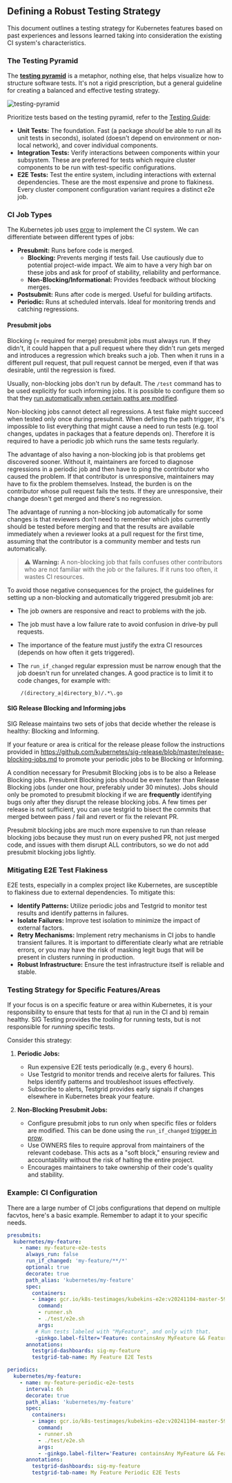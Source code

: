 ## Defining a Robust Testing Strategy

This document outlines a testing strategy for Kubernetes features based on past experiences and lessons learned taking into consideration the existing CI system's characteristics.

### The Testing Pyramid

The [**testing pyramid**](https://martinfowler.com/articles/practical-test-pyramid.html) is
a metaphor, nothing else, that helps visualize how to structure software tests. It's not a rigid prescription, but a general guideline for creating a balanced and effective testing strategy.

![testing-pyramid](./sig_testing_kubecon_na_2022_pyramid.png)

Prioritize tests based on the testing pyramid, refer to the [Testing Guide](./testing.md):

- **Unit Tests:**  The foundation. Fast (a package *should* be able to run all its unit tests in seconds), isolated (doesn't depend on environment or non-local network), and cover individual components.
- **Integration Tests:** Verify interactions between components within your subsystem. These are preferred for tests which require cluster components to be run with test-specific configurations.
- **E2E Tests:**  Test the entire system, including interactions with external dependencies. These are the most expensive and prone to flakiness. Every cluster component configuration variant requires a distinct e2e job.

### CI Job Types

The Kubernetes job uses [prow](https://prow.k8s.io) to implement the CI system. We can differentiate between different types of jobs:

- **Presubmit:** Runs before code is merged.
    - **Blocking:** Prevents merging if tests fail. Use cautiously due to potential project-wide impact. We aim to have a very high bar on these jobs and ask for proof
    of stability, reliability and performance.
    - **Non-Blocking/Informational:** Provides feedback without blocking merges.
- **Postsubmit:** Runs after code is merged. Useful for building artifacts.
- **Periodic:** Runs at scheduled intervals. Ideal for monitoring trends and catching regressions.

#### Presubmit jobs

Blocking (= required for merge) presubmit jobs must always run. If they didn't, it could happen that
a pull request where they didn't run gets merged and introduces a regression
which breaks such a job. Then when it runs in a different pull request, that
pull request cannot be merged, even if that was desirable, until the regression
is fixed.

Usually, non-blocking jobs don't run by default. The `/test` command has to be
used explicitly for such informing jobs. It is possible to configure them so that they
[run automatically when certain paths are modified](https://github.com/kubernetes/test-infra/blob/ee70308f09c10f7cd933c26c98acc7ebf785d436/config/jobs/kubernetes/sig-node/sig-node-presubmit.yaml#L3201-L3202).

Non-blocking jobs cannot detect all regressions. A test flake might succeed
when tested only once during presubmit. When defining the path trigger, it's
impossible to list everything that might cause a need to run tests
(e.g. tool changes, updates in packages that a feature depends on). Therefore
it is required to have a periodic job which runs the same tests regularly.

The advantage of also having a non-blocking job is that problems get discovered
sooner. Without it, maintainers are forced to diagnose regressions in a
periodic job and then have to ping the contributor who caused the problem.  If
that contributor is unresponsive, maintainers may have to fix the problem
themselves. Instead, the burden is on the contributor whose pull request fails
the tests. If they are unresponsive, their change doesn't get merged and
there's no regression.

The advantage of running a non-blocking job automatically for some changes is
that reviewers don't need to remember which jobs currently should be tested
before merging and that the results are available immediately when a reviewer
looks at a pull request for the first time, assuming that the contributor is a
community member and tests run automatically.

> :warning: **Warning:** A non-blocking job that fails confuses other
> contributors who are not familiar with the job or the failures. If it runs
> too often, it wastes CI resources.

To avoid those negative consequences for the project, the guidelines for
setting up a non-blocking and automatically triggered presubmit job are:

* The job owners are responsive and react to problems with the job.
* The job must have a low failure rate to avoid confusion in drive-by pull requests.
* The importance of the feature must justify the extra CI resources (depends
  on how often it gets triggered).
* The `run_if_changed` regular expression must be narrow enough that
  the job doesn't run for unrelated changes. A good practice is to
  limit it to code changes, for example with:

       /(directory_a|directory_b)/.*\.go

#### SIG Release Blocking and Informing jobs

SIG Release maintains two sets of jobs that decide whether the release is
healthy: Blocking and Informing.

If your feature or area is critical for the release please follow the instructions provided in https://github.com/kubernetes/sig-release/blob/master/release-blocking-jobs.md to promote your periodic jobs to be Blocking or Informing.

A condition necessary for Presubmit Blocking jobs is to be also a Release Blocking jobs.
Presubmit Blocking jobs should be even faster than Release Blocking jobs (under one hour, preferably under 30 minutes).
Jobs should only be promoted to presubmit blocking if we are **frequently** identifying bugs only after they disrupt the release blocking jobs. A few times per release is not sufficient, you can use testgrid to bisect the commits that merged between pass / fail and revert or fix the relevant PR.

Presubmit blocking jobs are much more expensive to run than release blocking jobs because they must run on every pushed PR, not just merged code, and issues with them disrupt ALL contributors, so we do not add presubmit blocking jobs lightly.

### Mitigating E2E Test Flakiness

E2E tests, especially in a complex project like Kubernetes, are susceptible to flakiness due to external dependencies. To mitigate this:

- **Identify Patterns:** Utilize periodic jobs and Testgrid to monitor test results and identify patterns in failures.
- **Isolate Failures:**  Improve test isolation to minimize the impact of external factors.
- **Retry Mechanisms:** Implement retry mechanisms in CI jobs to handle transient failures.
It is important to differentiate clearly what are retriable errors, or you may have the risk
of masking legit bugs that will be present in clusters running in production.
- **Robust Infrastructure:** Ensure the test infrastructure itself is reliable and stable.

###  Testing Strategy for Specific Features/Areas

If your focus is on a specific feature or area within Kubernetes, it is your responsibility
to ensure that tests for that a) run in the CI and b) remain healthy.
SIG Testing provides the *tooling* for running tests, but is not
responsible for *running* specific tests.

 Consider this strategy:

1. **Periodic Jobs:**
    - Run expensive E2E tests periodically (e.g., every 6 hours).
    - Use Testgrid to monitor trends and receive alerts for failures. This helps identify patterns and troubleshoot issues effectively.
    - Subscribe to alerts, Testgrid provides early signals if changes elsewhere in Kubernetes break your feature.

2. **Non-Blocking Presubmit Jobs:**
    - Configure presubmit jobs to run only when specific files or folders are modified. This can be done using the `run_if_changed` [trigger in prow](https://docs.prow.k8s.io/docs/jobs/#triggering-jobs-based-on-changes).
    - Use OWNERS files to require approval from maintainers of the relevant codebase. This acts as a "soft block," ensuring review and accountability without the risk of halting the entire project.
    - Encourages maintainers to take ownership of their code's quality and stability.

### Example: CI Configuration

There are a large number of CI jobs configurations that depend on multiple facvtos, here's a basic example. Remember to adapt it to your specific needs.

```yaml
presubmits:
  kubernetes/my-feature:
    - name: my-feature-e2e-tests
      always_run: false
      run_if_changed: 'my-feature/**/*'
      optional: true
      decorate: true
      path_alias: 'kubernetes/my-feature'
      spec:
        containers:
        - image: gcr.io/k8s-testimages/kubekins-e2e:v20241104-master-5917669-master
          command:
          - runner.sh
          - ./test/e2e.sh
          args:
         # Run tests labeled with "MyFeature", and only with that.
         -ginkgo.label-filter='Feature: containsAny MyFeature && Feature: isSubsetOf MyFeature && !Flaky'
      annotations:
        testgrid-dashboards: sig-my-feature
        testgrid-tab-name: My Feature E2E Tests

periodics:
  kubernetes/my-feature:
    - name: my-feature-periodic-e2e-tests
      interval: 6h
      decorate: true
      path_alias: 'kubernetes/my-feature'
      spec:
        containers:
        - image: gcr.io/k8s-testimages/kubekins-e2e:v20241104-master-5917669-master
          command:
          - runner.sh
          - ./test/e2e.sh
          args:
          - -ginkgo.label-filter='Feature: containsAny MyFeature && Feature: isSubsetOf MyFeature && !Flaky'
      annotations:
        testgrid-dashboards: sig-my-feature
        testgrid-tab-name: My Feature Periodic E2E Tests
```
